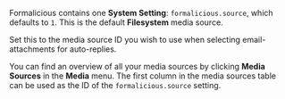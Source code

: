 Formalicious contains one **System Setting**: `formalicious.source`, which defaults to `1`. 
This is the default **Filesystem** media source.

Set this to the media source ID you wish to use when selecting email-attachments for auto-replies.

You can find an overview of all your media sources by clicking **Media Sources** in the **Media** menu. 
The first column in the media sources table can be used as the ID of the `formalicious.source` setting.